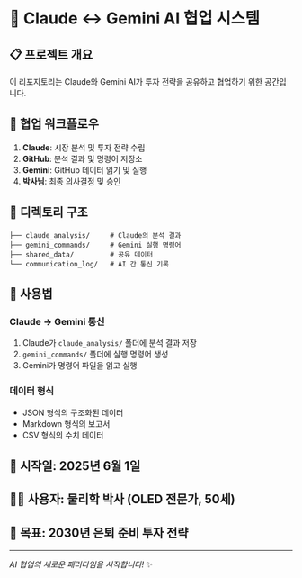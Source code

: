 # 🤖 Claude ↔️ Gemini AI 협업 시스템

## 📋 프로젝트 개요
이 리포지토리는 Claude와 Gemini AI가 투자 전략을 공유하고 협업하기 위한 공간입니다.

## 🔄 협업 워크플로우
1. **Claude**: 시장 분석 및 투자 전략 수립
2. **GitHub**: 분석 결과 및 명령어 저장소
3. **Gemini**: GitHub 데이터 읽기 및 실행
4. **박사님**: 최종 의사결정 및 승인

## 📁 디렉토리 구조
```
├── claude_analysis/     # Claude의 분석 결과
├── gemini_commands/     # Gemini 실행 명령어
├── shared_data/         # 공유 데이터
└── communication_log/   # AI 간 통신 기록
```

## 🎯 사용법
### Claude → Gemini 통신
1. Claude가 `claude_analysis/` 폴더에 분석 결과 저장
2. `gemini_commands/` 폴더에 실행 명령어 생성
3. Gemini가 명령어 파일을 읽고 실행

### 데이터 형식
- JSON 형식의 구조화된 데이터
- Markdown 형식의 보고서
- CSV 형식의 수치 데이터

## 🚀 시작일: 2025년 6월 1일
## 👨‍🔬 사용자: 물리학 박사 (OLED 전문가, 50세)
## 🎯 목표: 2030년 은퇴 준비 투자 전략

---
*AI 협업의 새로운 패러다임을 시작합니다!* ✨